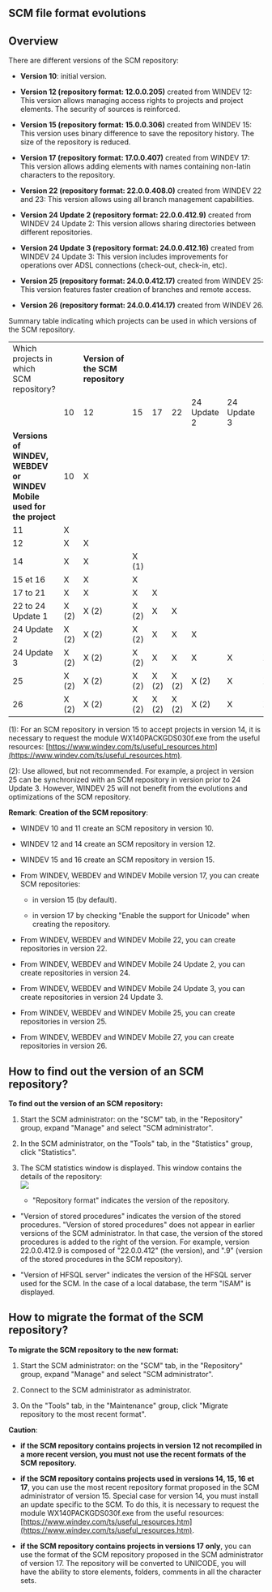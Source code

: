 


## SCM file format evolutions
			



<a name="NOTE1"></a>
<a name="NOTE1_1"></a>


## Overview
<a name="overview_ELTTEXTE000511"></a>
There are different versions of the SCM repository:

- **Version 10**: initial version.

- **Version 12 (repository format: 12.0.0.205)** created from WINDEV 12: 
	This version allows managing access rights to projects and project elements. The security of sources is reinforced.

- **Version 15 (repository format: 15.0.0.306)** created from WINDEV 15: 
	This version uses binary difference to save the repository history. The size of the repository is reduced.

- **Version 17 (repository format: 17.0.0.407)** created from WINDEV 17: 
	This version allows adding elements with names containing non-latin characters to the repository. 

- **Version 22 (repository format: 22.0.0.408.0)** created from WINDEV 22 and 23: 
	This version allows using all branch management capabilities.

- **Version 24 Update 2 (repository format: 22.0.0.412.9)** created from WINDEV 24 Update 2: 
	This version allows sharing directories between different repositories.

- **Version 24 Update 3 (repository format: 24.0.0.412.16)** created from WINDEV 24 Update 3: 
	This version includes improvements for operations over ADSL connections (check-out, check-in, etc).

- **Version 25 (repository format: 24.0.0.412.17)** created from WINDEV 25: 
	This version features faster creation of branches and remote access.

- **Version 26 (repository format: 24.0.0.414.17)** created from WINDEV 26.




Summary table indicating which projects can be used in which versions of the SCM repository. 


|   |   |   |   |   |   |   |   |   |   |   |
| --- | --- | --- | --- | --- | --- | --- | --- | --- | --- | --- |
| Which projects in which SCM repository? |   | **Version of the SCM repository** |
|   | 10 | 12 | 15 | 17 | 22 | 24<br>Update 2 | 24<br>Update 3 | 25 | 26 |
| **Versions of WINDEV, WEBDEV or WINDEV Mobile used for the project** | 10 | X |   |   |   |   |   |   |   |   |
| 11 | X |   |   |   |   |   |   |   |   |
| 12 | X | X |   |   |   |   |   |   |   |
| 14 | X | X | X (1) |   |   |   |   |   |   |
| 15 et 16 | X | X | X |   |   |   |   |   |   |
| 17 to 21 | X | X | X | X |  |   |   |   |   |
| 22 to 24 Update 1 | X (2) | X (2) | X (2) | X | X |   |   |   |   |
| 24 Update 2 | X (2) | X (2) | X (2) | X | X | X |   |   |   |
| 24 Update 3 | X (2) | X (2) | X (2) | X | X | X | X | X | X |
| 25 | X (2) | X (2) | X (2) | X (2) | X (2) | X (2) | X | X | X |
| 26 | X (2) | X (2) | X (2) | X (2) | X (2) | X (2) | X | X | X |


(1): For an SCM repository in version 15 to accept projects in version 14, it is necessary to request the module WX140PACKGDS030f.exe from the useful resources: [https://www.windev.com/ts/useful_resources.htm](https://www.windev.com/ts/useful_resources.htm). 

(2): Use allowed, but not recommended. For example, a project in version 25 can be synchronized with an SCM repository in version prior to 24 Update 3. However, WINDEV 25 will not benefit from the evolutions and optimizations of the SCM repository.

**Remark**: **Creation of the SCM repository**:

- WINDEV 10 and 11 create an SCM repository in version 10.

- WINDEV 12 and 14 create an SCM repository in version 12.

- WINDEV 15 and 16 create an SCM repository in version 15.

- From WINDEV, WEBDEV and WINDEV Mobile version 17, you can create SCM repositories: 

	- in version 15 (by default).

	- in version 17 by checking "Enable the support for Unicode" when creating the repository.




- From WINDEV, WEBDEV and WINDEV Mobile 22, you can create repositories in version 22.

- From WINDEV, WEBDEV and WINDEV Mobile 24 Update 2, you can create repositories in version 24.

- From WINDEV, WEBDEV and WINDEV Mobile 24 Update 3, you can create repositories in version 24 Update 3.

- From WINDEV, WEBDEV and WINDEV Mobile 25, you can create repositories in version 25.

- From WINDEV, WEBDEV and WINDEV Mobile 27, you can create repositories in version 26.




<a name="NOTE2"></a>
<a name="NOTE2_1"></a>


## How to find out the version of an SCM repository?
<a name="how_find_out_the_version_scm_repository_ELTTEXTE000535"></a>
**To find out the version of an SCM repository:**

1. Start the SCM administrator: on the "SCM" tab, in the "Repository" group, expand "Manage" and select "SCM administrator". 

2. In the SCM administrator, on the "Tools" tab, in the "Statistics" group, click "Statistics".

3. The SCM statistics window is displayed. This window contains the details of the repository: <br>![](https://doc.pcsoft.fr/en-US/images/image.awp?langid=3&name=P4_Int%E9gration%20dans%20le%20GDS%20-%20HC%20N%B0013.jpg)


	- "Repository format" indicates the version of the repository. 

- "Version of stored procedures" indicates the version of the stored procedures. "Version of stored procedures" does not appear in earlier versions of the SCM administrator. In that case, the version of the stored procedures is added to the right of the version. For example, version 22.0.0.412.9 is composed of "22.0.0.412" (the version), and ".9" (version of the stored procedures in the SCM repository).

- "Version of HFSQL server" indicates the version of the HFSQL server used for the SCM. In the case of a local database, the term "ISAM" is displayed. 




<a name="NOTE3"></a>
<a name="NOTE3_1"></a>


## How to migrate the format of the SCM repository?
<a name="how_migrate_the_format_the_scm_repository_ELTTEXTE000559"></a>
**To migrate the SCM repository to the new format:**

1. Start the SCM administrator: on the "SCM" tab, in the "Repository" group, expand "Manage" and select "SCM administrator".

2. Connect to the SCM administrator as administrator.

3. On the "Tools" tab, in the "Maintenance" group, click "Migrate repository to the most recent format".




**Caution**:

- **if the SCM repository contains projects in version 12 not recompiled in a more recent version, you must not use the recent formats of the SCM repository.**

- **if the SCM repository contains projects used in versions 14, 15, 16 et 17**, you can use the most recent repository format proposed in the SCM administrator of version 15. Special case for version 14, you must install an update specific to the SCM. To do this, it is necessary to request the module WX140PACKGDS030f.exe from the useful resources: [https://www.windev.com/ts/useful_resources.htm](https://www.windev.com/ts/useful_resources.htm). 

- **if the SCM repository contains projects in versions 17 only**, you can use the format of the SCM repository proposed in the SCM administrator of version 17. The repository will be converted to UNICODE, you will have the ability to store elements, folders, comments in all the character sets.





